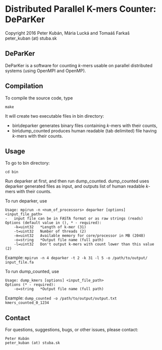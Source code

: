 # Distributed Parallel K-mers Counter: DeParKer

Copyright 2016 Peter Kubán, Mária Lucká and Tomaáš Farkaš <br />
peter_kuban (at) stuba.sk

## DeParKer
DeParKer is a software for counting _k_-mers usable on parallel distributed systems (using OpenMPI and OpenMP).

## Compilation
To compile the source code, type

```
make
``` 

It will create two executable files in bin directory:

* bin\deparker generates binary files containing _k_-mers with their counts, 
* bin\dump_counted produces human readable (tab delimited) file having _k_-mers with their counts.

## Usage
To go to bin directory:

	cd bin

Run deparker at first, and then run dump_counted. dump_counted uses deparker generated files as input, and outputs list of human readable _k_-mers with their counts.

To run deparker, use

```
Usage: mpirun -n <num_of_processors> deparker [options] <input_file_path>
-	input file can be in FASTA format or as raw strings (reads)
Options (default value in (), * - required):
	-k=uint32	*Length of k-mer (31)
	-t=uint32	Number of threads (2)
	-m=uint32	Available memory for core/processor in MB (2048)
	-o=string	*Output file name (full path)
	-l=uint32	Don't output k-mers with count lower than this value (2)
```
Example: ```mpirun -n 4 deparker -t 2 -k 31 -l 5 -o /path/to/output/ input_file.fa```

To run dump_counted, use
```
Usage: dump_kmers [options] <input_file_path>
Options (* - required):
	-o=string	*Output file name (full path)

```
Example: ```dump_counted -o /path/to/output/output.txt kmers_counted_0_1234```


## Contact
For questions, suggestions, bugs, or other issues, please contact:

```
Peter Kubán
peter_kuban (at) stuba.sk
```
